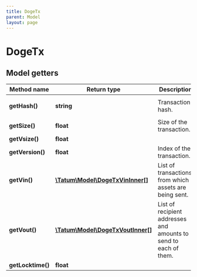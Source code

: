 ```yaml
---
title: DogeTx
parent: Model
layout: page
---
```


# DogeTx

## Model getters

Method name | Return type | Description | Notes
------------ | ------------- | ------------- | -------------
**getHash()** | **string** | Transaction hash. | ex.: `5f83d51c8d3054012cea3011fa626b85d89442788721afd60719ab1f9ab8f78a` [optional]
**getSize()** | **float** | Size of the transaction. | ex.: `145` [optional]
**getVsize()** | **float** |  | ex.: `145` [optional]
**getVersion()** | **float** | Index of the transaction. | ex.: `2` [optional]
**getVin()** | [**\Tatum\Model\DogeTxVinInner[]**](../DogeTxVinInner) | List of transactions, from which assets are being sent. | ex.: `null` [optional]
**getVout()** | [**\Tatum\Model\DogeTxVoutInner[]**](../DogeTxVoutInner) | List of recipient addresses and amounts to send to each of them. | ex.: `null` [optional]
**getLocktime()** | **float** |  | ex.: `1233222` [optional]

